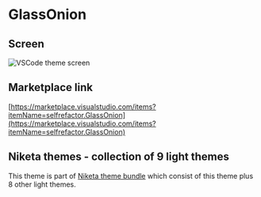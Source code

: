 # GlassOnion

## Screen

![VSCode theme screen](https://github.com/selfrefactor/niketa-themes/blob/master/packages/glass_onion/theme/glass.onion.png?raw=true)

## Marketplace link

[https://marketplace.visualstudio.com/items?itemName=selfrefactor.GlassOnion](https://marketplace.visualstudio.com/items?itemName=selfrefactor.GlassOnion)

## Niketa themes - collection of 9 light themes
 
This theme is part of [Niketa theme bundle](https://marketplace.visualstudio.com/items?itemName=selfrefactor.Niketa-theme) which consist of this theme plus 8 other light themes.